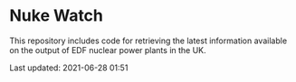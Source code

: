 # Nuke Watch

This repository includes code for retrieving the latest information available on the output of EDF nuclear power plants in the UK.

Last updated: 2021-06-28 01:51